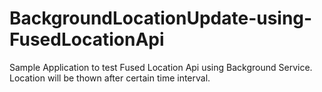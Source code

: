 # BackgroundLocationUpdate-using-FusedLocationApi
 Sample Application to test Fused Location Api using Background Service. Location will be thown after certain time interval.
